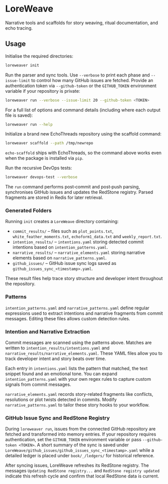# LoreWeave

Narrative tools and scaffolds for story weaving, ritual documentation, and echo tracing.

## Usage

Initialise the required directories:

```bash
loreweaver init
```

Run the parser and sync tools. Use `--verbose` to print each phase and `--issue-limit` to control how many GitHub issues are fetched. Provide an authentication token via `--github-token` or the `GITHUB_TOKEN` environment variable if your repository is private:

```bash
loreweaver run --verbose --issue-limit 20 --github-token <TOKEN>
```
For a full list of options and command details (including where each output file is saved):
```bash
loreweaver run --help
```

Initialize a brand new EchoThreads repository using the scaffold command:

```bash
loreweaver scaffold --path /tmp/newrepo
```

`echo-scaffold` ships with EchoThreads, so the command above works even when the
package is installed via `pip`.

Run the recursive DevOps tests:

```bash
loreweaver devops-test --verbose
```

The `run` command performs post‑commit and post‑push parsing, synchronises GitHub issues and updates the RedStone registry. Parsed fragments are stored in Redis for later retrieval.

### Generated Folders

Running `init` creates a `LoreWeave` directory containing:

* `commit_results/` – files such as `plot_points.txt`, `white_feather_moments.txt`, `echoform1_data.txt` and `weekly_report.txt`.
* `intention_results/` – `intentions.yaml` storing detected commit intentions based on `intention_patterns.yaml`.
* `narrative_results/` – `narrative_elements.yaml` storing narrative elements based on `narrative_patterns.yaml`.
* `github_issues/` – GitHub issue sync logs saved as `github_issues_sync_<timestamp>.yaml`.

These result files help trace story structure and developer intent throughout the repository.

### Patterns

`intention_patterns.yaml` and `narrative_patterns.yaml` define regular expressions used to extract intentions and narrative fragments from commit messages. Editing these files allows custom detection rules.

### Intention and Narrative Extraction

Commit messages are scanned using the patterns above. Matches are written to `intention_results/intentions.yaml` and `narrative_results/narrative_elements.yaml`. These YAML files allow you to track developer intent and story beats over time.

Each entry in `intentions.yaml` lists the pattern that matched, the text snippet found and an emotional tone. You can expand `intention_patterns.yaml` with your own regex rules to capture custom signals from commit messages.

`narrative_elements.yaml` records story-related fragments like conflicts, resolutions or plot twists detected in commits. Modify `narrative_patterns.yaml` to tailor these story hooks to your workflow.

### GitHub Issue Sync and RedStone Registry

During `loreweaver run`, issues from the connected GitHub repository are fetched and transformed into memory entries. If your repository requires authentication, set the `GITHUB_TOKEN` environment variable or pass `--github-token <TOKEN>`. A short summary of the sync is saved under `LoreWeave/github_issues/github_issues_sync_<timestamp>.yaml` while a detailed ledger is placed under `book/_/ledgers/` for historical reference.

After syncing issues, LoreWeave refreshes its RedStone registry. The messages `Updating RedStone registry...` and `RedStone registry updated` indicate this refresh cycle and confirm that local RedStone data is current.
